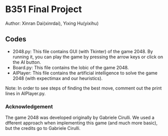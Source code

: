 # B351 Final Project

Author: Xinran Dai(xinrdai), Yixing Hu(yixihu)

## Codes

- 2048.py: This file contains GUI (with Tkinter) of the game 2048. By running it, you can play the game by pressing the arrow keys or click on the AI button. 
- Board.py: This file contains the lobic of the game 2048. 
- AIPlayer: This file contains the artificial intelligence to solve the game 2048 (with expectimax and our heuristics). 

Note: In order to see steps of finding the best move, comment out the print lines in AIPlayer.py. 

### Acknowledgement

The game 2048 was developed originally by Gabriele Cirulli. We used a dfferent approach when implementing this game (and much more basic), but the credits go to Gabriele Cirulli. 
